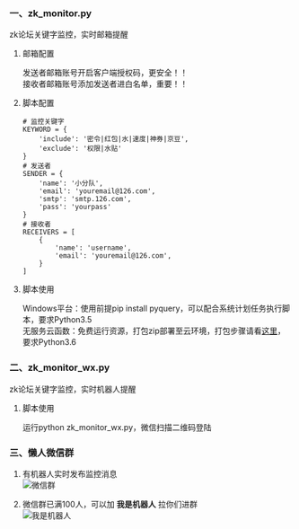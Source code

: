 ### 一、zk_monitor.py
zk论坛关键字监控，实时邮箱提醒

1. 邮箱配置

    发送者邮箱账号开启客户端授权码，更安全！！   
    接收者邮箱账号添加发送者进白名单，重要！！

2. 脚本配置
    ```
    # 监控关键字
    KEYWORD = {
        'include': '密令|红包|水|速度|神券|京豆',
        'exclude': '权限|水贴'
    }
    # 发送者
    SENDER = {
        'name': '小分队',
        'email': 'youremail@126.com',
        'smtp': 'smtp.126.com',
        'pass': 'yourpass'
    }
    # 接收者
    RECEIVERS = [
        {
            'name': 'username',
            'email': 'youremail@126.com',
        }
    ]
    ```

3. 脚本使用

    Windows平台：使用前提pip install pyquery，可以配合系统计划任务执行脚本，要求Python3.5   
    无服务云函数：免费运行资源，打包zip部署至云环境，打包步骤请看[这里](https://cloud.tencent.com/document/product/583/9702)，要求Python3.6


### 二、zk_monitor_wx.py
zk论坛关键字监控，实时机器人提醒

1. 脚本使用

    运行python zk_monitor_wx.py，微信扫描二维码登陆

### 三、懒人微信群
1. 有机器人实时发布监控消息   
![微信群](http://wx3.sinaimg.cn/bmiddle/800facaagy1fxv0rzfsh3j20q0114mzp.jpg)

2. 微信群已满100人，可以加 **我是机器人** 拉你们进群  
![我是机器人](http://wx3.sinaimg.cn/bmiddle/800facaagy1fy30smg9hrj20q00zkq5c.jpg)
